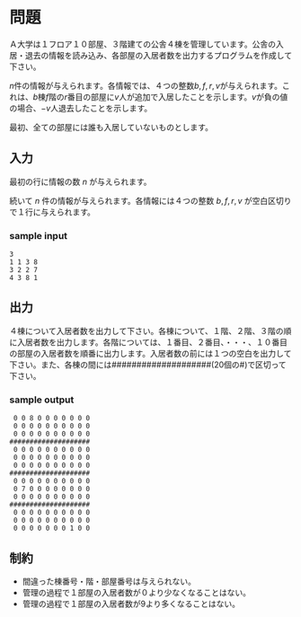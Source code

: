 # 問題
Ａ大学は１フロア１０部屋、３階建ての公舎４棟を管理しています。公舎の入居・退去の情報を読み込み、各部屋の入居者数を出力するプログラムを作成して下さい。

$n$件の情報が与えられます。各情報では、４つの整数$b, f, r, v$が与えられます。これは、$b$棟$f$階の$r$番目の部屋に$v$人が追加で入居したことを示します。$v$が負の値の場合、$-v$人退去したことを示します。

最初、全ての部屋には誰も入居していないものとします。

## 入力
最初の行に情報の数 $n$ が与えられます。

続いて $n$ 件の情報が与えられます。各情報には４つの整数 $b, f, r, v$ が空白区切りで１行に与えられます。

### sample input
```
3
1 1 3 8
3 2 2 7
4 3 8 1
```
## 出力
４棟について入居者数を出力して下さい。各棟について、１階、２階、３階の順に入居者数を出力します。各階については、１番目、２番目、・・・、１０番目の部屋の入居者数を順番に出力します。入居者数の前には１つの空白を出力して下さい。また、各棟の間には####################(20個の#)で区切って下さい。

### sample output
```
 0 0 8 0 0 0 0 0 0 0
 0 0 0 0 0 0 0 0 0 0
 0 0 0 0 0 0 0 0 0 0
####################
 0 0 0 0 0 0 0 0 0 0
 0 0 0 0 0 0 0 0 0 0
 0 0 0 0 0 0 0 0 0 0
####################
 0 0 0 0 0 0 0 0 0 0
 0 7 0 0 0 0 0 0 0 0
 0 0 0 0 0 0 0 0 0 0
####################
 0 0 0 0 0 0 0 0 0 0
 0 0 0 0 0 0 0 0 0 0
 0 0 0 0 0 0 0 1 0 0
```
## 制約
- 間違った棟番号・階・部屋番号は与えられない。
- 管理の過程で１部屋の入居者数が０より少なくなることはない。
- 管理の過程で１部屋の入居者数が9より多くなることはない。